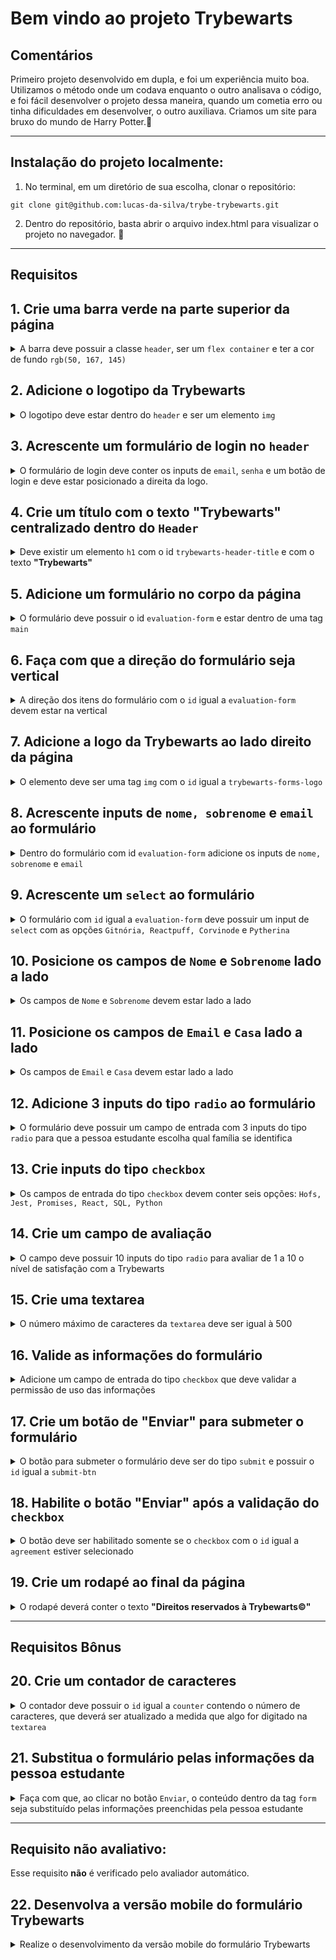 # Bem vindo ao projeto Trybewarts

## Comentários
Primeiro projeto desenvolvido em dupla, e foi um experiência muito boa. Utilizamos o método onde um codava enquanto o outro analisava o código, e foi fácil desenvolver o projeto dessa maneira, quando um cometia erro ou tinha dificuldades em desenvolver, o outro auxiliava. Criamos um site para bruxo do mundo de Harry Potter.🧙

---

## Instalação do projeto localmente:

1. No terminal, em um diretório de sua escolha, clonar o repositório:

```
git clone git@github.com:lucas-da-silva/trybe-trybewarts.git
```

2. Dentro do repositório, basta abrir o arquivo index.html para visualizar o projeto no navegador. :rocket:

---

## Requisitos

## 1. Crie uma barra verde na parte superior da página

<details>
  <summary>
A barra deve possuir a classe <code>header</code>, ser um <code>flex container</code> e ter a cor de fundo <code>rgb(50, 167, 145)</code>
  </summary><br/>

  * Crie um elemento que possua a classe igual a `header`;
  * Faça com que o header seja um `flex container`;
  * Adicione ao elemento com a classe `header` a cor de fundo `rgb(50, 167, 145)`;

</details>

## 2. Adicione o logotipo da Trybewarts

<details>
  <summary>
    O logotipo deve estar dentro do <code>header</code> e ser um elemento <code>img</code>
  </summary><br/>

  * Crie uma tag `img` dentro do elemento com a classe `header`:
    * Adicione a classe `trybewarts-header-logo`;
    * Adicione o atributo `src` com o valor `images/trybewarts-header-logo.svg`;

</details>

## 3. Acrescente um formulário de login no `header`

<details>
  <summary>
    O formulário de login deve conter os inputs de <code>email</code>, <code>senha</code> e um botão de login e deve estar posicionado a direita da logo.
  </summary><br/>

* Crie um formulário com a classe `trybewarts-login`;
* Crie o input de **email** dentro do formulário:
  * Adicione o atributo `name` com o valor **email**;
  * Adicione o atributo `placeholder` com o valor **Email**;
* Crie o input de **senha** dentro do formulário:
 * Adicione o atributo `name` com o valor **password**;
 * Adicione o atributo `placeholder` com o valor **Senha**;
* Crie um botão com o texto **"Entrar"**;
* Faça com que o formulário seja um **flex container**;
* Faça com que o formulário fique a direita da logo;
* Valide o formulário:
  * Ao preencher o formulário e clicar no botão, será validado que:
    * Caso o email seja **"tryber@teste.com"** e a senha seja **"123456"** será emitido um alerta contendo o texto **"Olá, Tryber!"**; 
    * Em todos os outro casos deverá ser emitido um alerta contendo o texto **"Email ou senha inválidos."**;

**De olho na dica 👀:** adicione a propriedade `flex` que faz os elementos terem o espaçamento máximo **entre eles** no **header**

</details>

## 4. Crie um título com o texto "Trybewarts" centralizado dentro do `Header`

  <details>
  <summary>
  Deve existir um elemento <code>h1</code> com o id <code>trybewarts-header-title</code> e com o texto <strong>"Trybewarts"</strong>
  </summary><br/>

* Crie a tag `h1` com o `id` igual a `trybewarts-header-title`;
* Adicione o texto **"Trybewarts"** dentro do `h1`;
* O título deverá estar no meio da barra verde:
  * O header deve ter exatamente três elementos filhos;
  * O filho do meio deve ser o título;

  </details>

## 5. Adicione um formulário no corpo da página

  <details>
  <summary>
  O formulário deve possuir o id <code>evaluation-form</code> e estar dentro de uma tag <code>main</code>
  </summary><br/>

* Crie um formulário com o `id` igual a `evaluation-form`;
* Insira o formulário dentro de uma tag `main`;
* Faça com que o formulário seja um `flex container`;
* Faça com que o `main`, seja um `flex containers`;
* Adicione uma largura de `675px` ao formulário.

</details>

## 6. Faça com que a direção do formulário seja vertical

<details>
  <summary>
    A direção dos itens do formulário com o <code>id</code> igual a <code>evaluation-form</code> devem estar na vertical
 </summary><br/>

* Acrescente no formulário com `id` igual a `evaluation-form` a propriedade que muda a direção do elemento.

</details>

## 7. Adicione a logo da Trybewarts ao lado direito da página

  <details>
  <summary>
  O elemento deve ser uma tag <code>img</code> com o <code>id</code> igual a <code>trybewarts-forms-logo</code>
  </summary><br/>

* Crie um elemento `img` com o `id` igual a `trybewarts-forms-logo`;
* Adicione o atributo `src` com o valor `images/trybewarts-colored.svg`;
* Adicione o estilo css `height` de `500px`;

</details>

## 8. Acrescente inputs de `nome, sobrenome` e `email` ao formulário

<details>
  <summary>
    Dentro do formulário com id <code>evaluation-form</code> adicione os inputs de <code>nome, sobrenome</code> e <code>email</code>
  </summary> <br />

* Crie um input com o `id` igual a `input-name`:
  * Adicione o atributo `placeholder` com o valor `Nome`;
* Crie um input com o `id` igual a `input-lastname`:
  * Adicione o atributo `placeholder` com o valor `Sobrenome`;
* Crie um input com o `id` igual a `input-email`:
  * Adicione o atributo `placeholder` com o valor `Email`.

</details>

## 9. Acrescente um `select` ao formulário

<details>
  <summary>
    O formulário com <code>id</code> igual a <code>evaluation-form</code> deve possuir um input de <code>select</code> com as opções <code>Gitnória, Reactpuff, Corvinode</code> e <code>Pytherina</code>
  </summary> <br />

* Crie um `select` com o `id` igual a `house`;
* Adicione ao `select`:
  * a opção `Gitnória` com o `id` igual a `gitnoria-house` e o atributo `value` igual a `Gitnória`;
  * a opção com `text` e `value` igual a `Reactpuff` e com o `id` igual a `reactpuff-house`;
  * a opção com `text` e `value` igual a `Corvinode` e com o `id` igual a `corvinode-house`;
  * a opção com `text` e `value` igual a `Pytherina` e com o `id` igual a `pytherina-house`.

</details>

## 10. Posicione os campos de `Nome` e `Sobrenome` lado a lado

<details>
  <summary>
    Os campos de <code>Nome</code> e <code>Sobrenome</code> devem estar lado a lado
  </summary> <br />

  * Faça com que os campos de de `Nome` e `Sobrenome` fiquem lado a lado.

</details> 

## 11. Posicione os campos de `Email` e `Casa` lado a lado

<details>
  <summary>
    Os campos de <code>Email</code> e <code>Casa</code> devem estar lado a lado
  </summary> <br />

* Faça com que os campos `Email` e `Casa` fiquem lado a lado.

</details>

## 12. Adicione 3 inputs do tipo `radio` ao formulário

<details>
  <summary>
    O formulário deve possuir um campo de entrada com 3 inputs do tipo <code>radio</code> para que a pessoa estudante escolha qual família se identifica
  </summary> <br />

* Crie uma `label` com o `id` igual a `label-family` e acrescente o texto **"Qual sua família?"**;
* Adicione ao formulário os seguintes elementos:
  * um `input` do tipo `radio` com o atributo `name` igual a `family` e `value` igual a `Frontend`;
  * um `input` do tipo `radio` com o atributo `name` igual a `family` e `value` igual a `Backend`;
  * um `input` do tipo `radio` com o atributo `name` igual a `family` e `value` igual a `FullStack`;
* Posicione os `radio buttons` para ficar abaixo um do outro e na sequência: **Frontend**, **Backend** e **FullStack**
* Posicione os radio buttons abaixo da `label`.

</details>

## 13. Crie inputs do tipo `checkbox`

<details>
  <summary>
    Os campos de entrada do tipo <code>checkbox</code> devem conter seis opções: <code>Hofs, Jest, Promises, React, SQL, Python</code>
  </summary> <br />

* Crie um elemento com o `id` igual a `label-content` e acrescente o texto **"Qual conteúdo você está com mais vontade de aprender?"**;
* Crie um input do tipo `checkbox` com a classe `subject` e o `value` igual a `HoFs`;
* Crie um input do tipo `checkbox` com a classe `subject` o `value` igual a `Jest`;
* Crie um input do tipo `checkbox` com a classe `subject` o `value` igual a `Promises`;
* Crie um input do tipo `checkbox` com a classe `subject` o `value` igual a `React`;
* Crie um input do tipo `checkbox` com a classe `subject` o `value` igual a `SQL`;
* Crie um input do tipo `checkbox` com a classe `subject` o `value` igual a `Python`;
* Posicione as checkboxes abaixo da label.

</details>

## 14. Crie um campo de avaliação

<details>
  <summary>
    O campo deve possuir 10 inputs do tipo <code>radio</code> para avaliar de 1 a 10 o nível de satisfação com a Trybewarts
  </summary> <br />

* Crie uma `label` com o `id` igual a `label-rate` e acrescente o texto **"Como você avalia a Trybewarts?"**;
* Crie 10 `radio buttons`, contendo as opções de 1 a 10:
  * Adicione o atributo `value` com o valor de 1 a 10;
* Adicione ao atributo `name` dos `radios buttons` o valor `rate`;
* Posicione os `radio buttons` para ficar lado a lado.

</details>  

## 15. Crie uma textarea
<details>
  <summary>
    O número máximo de caracteres da <code>textarea</code> deve ser igual à 500
  </summary> <br />

* Crie uma `textarea`;
* Crie uma label com a classe `textarea` e que possua o texto **"Deixe seu comentário:"**;
* Adicione ao elemento `textarea` o limite de 500 caracteres.

</details>

## 16. Valide as informações do formulário

<details>
  <summary>
     Adicione um campo de entrada do tipo <code>checkbox</code> que deve validar a permissão de uso das informações
  </summary> <br /> 

* Crie um campo de entrada do tipo `checkbox` com o `id` igual a `agreement`;
* Crie uma label com o `id` igual a `label-infos` e que possua o texto **"Você concorda com o uso das informações acima?"**;
* Posicione o `checkbox` ao lado da label.

</details> 

## 17. Crie um botão de "Enviar" para submeter o formulário

<details>
  <summary>
    O botão para submeter o formulário deve ser do tipo <code>submit</code> e possuir o <code>id</code> igual a <code>submit-btn</code>
  </summary> <br />

* Crie um botão do tipo `submit` com o `id` igual a `submit-btn`;
* Adicione o texto **"Enviar"** ao botão.

</details>  

## 18. Habilite o botão "Enviar" após a validação do `checkbox`

<details>
  <summary>
    O botão deve ser habilitado somente se o <code>checkbox</code> com o <code>id</code> igual a <code>agreement</code> estiver selecionado
  </summary> <br />

* Desabilite o botão caso o `checkbox` não esteja selecionado;
* Habilite o botão caso o `checkbox` seja selecionado.

</details>  

## 19. Crie um rodapé ao final da página

<details>
  <summary>
    O rodapé deverá conter o texto <strong>"Direitos reservados à Trybewarts©"</strong>
  </summary> <br />

* Crie um rodapé com o texto **"Direitos reservados à Trybewarts©"**.

</details>  

---

## Requisitos Bônus

## 20. Crie um contador de caracteres

<details>
  <summary>
    O contador deve possuir o <code>id</code> igual a <code>counter</code> contendo o número de caracteres, que deverá ser atualizado a medida que algo for digitado na <code>textarea</code>
  </summary> <br />

* Crie o contador e adicione o `id` igual a `counter`;
* Adicione ao contador o valor inicial de `500`:
  * O contador deve variar entre `500` caracteres e `0`;
* Decremente o contador a medida que algo for escrito no campo `textarea`;
* Incremente o contador a medida que algo for deletado no campo `textarea`;
* Adicione ao elemento `textarea` o `id` igual a `textarea`.

</details>

## 21. Substitua o formulário pelas informações da pessoa estudante

<details>
  <summary>
    Faça com que, ao clicar no botão <code>Enviar</code>, o conteúdo dentro da tag <code>form</code> seja substituído pelas informações preenchidas pela pessoa estudante
  </summary> <br />

* Crie um elemento com `id` igual a `form-data` e dentro dele:
  * Crie um campo que vai receber o nome digitado pela pessoa usuária, no formato `Nome: Alguem Aqui`;
  * Crie um campo que vai receber o email digitado pela pessoa usuária, no formato `Email: email@mail.com`;
  * Crie um campo que vai receber a casa escolhida pela pessoa usuária, no formato `Casa: Casa Escolhida`;
  * Crie um campo que vai receber a família selecionada pela pessoa usuária, no formato `Família: Família Escolhida`;
  * Crie um campo que vai receber os conteúdos selecionados pela pessoa usuária, no formato `Matérias: Matérias, Marcadas, Aqui`;
  > **De olho na dica 👀 :** os conteúdos devem estar separados por uma vírgula e um espaço
  * Crie um campo que vai receber a avaliação selecionada pela pessoa usuária, no formato `Avaliação: NotaAqui`;
  * Crie um campo que vai receber o comentário digitado pela pessoa usuária, no formato `Observações: Observações aqui`.
  * Substitua os campos do formulário campos do pelas informações da pessoa usuária;

<img src="./formulario.gif">

</details>

---

## Requisito não avaliativo:

Esse requisito **não** é verificado pelo avaliador automático.

## 22. Desenvolva a versão mobile do formulário Trybewarts

<details>
  <summary>
    Realize o desenvolvimento da versão mobile do formulário Trybewarts
  </summary> <br />

* Utilize media queries para inserir breakpoints para telas de diferentes tamanhos;
* Leve em conta a largura da tela e a experiência do usuário ao reorganizar o layout para dispositivos menores;
* Tente inserir um 'menu hambúrguer' na barra superior para lidar com o login usando javascript. Se não conseguir, tente criar uma página separada de login, uma prática muito comum;
* Deixe sua criatividade fluir! Preferimos não avaliar esse requisito justamente pra que você tenha liberdade para executar a responsividade da maneira que você achar mais agradável!

</details>
